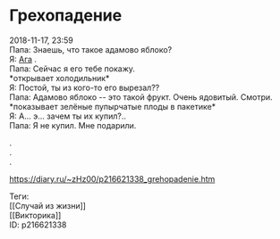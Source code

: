 Грехопадение
=============

   
 2018-11-17, 23:59   
  Папа: Знаешь, что такое адамово яблоко?   
 Я:  [Ага](https://ru.wikipedia.org/wiki/%D0%92%D1%8B%D1%81%D1%82%D1%83%D0%BF_%D0%B3%D0%BE%D1%80%D1%82%D0%B0%D0%BD%D0%B8)  .   
 Папа: Сейчас я его тебе покажу.   
 \*открывает холодильник\*   
 Я: Постой, ты из кого-то его вырезал??   
 Папа: Адамово яблоко -- это такой фрукт. Очень ядовитый. Смотри.   
 \*показывает зелёные пупырчатые плоды в пакетике\*   
 Я: А... э... зачем ты их купил?..   
 Папа: Я не купил. Мне подарили.   
   
 .   
 .   
 .   
    
 <https://diary.ru/~zHz00/p216621338_grehopadenie.htm>   
   
 Теги:   
 [[Случай из жизни]]   
 [[Викторика]]   
 ID: p216621338